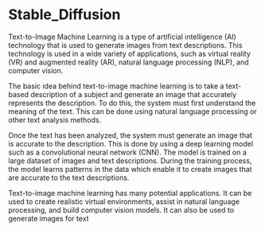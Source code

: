# Stable_Diffusion


Text-to-Image Machine Learning is a type of artificial intelligence (AI) technology that is used to generate images from text descriptions. This technology is used in a wide variety of applications, such as virtual reality (VR) and augmented reality (AR), natural language processing (NLP), and computer vision.

The basic idea behind text-to-image machine learning is to take a text-based description of a subject and generate an image that accurately represents the description. To do this, the system must first understand the meaning of the text. This can be done using natural language processing or other text analysis methods. 

Once the text has been analyzed, the system must generate an image that is accurate to the description. This is done by using a deep learning model such as a convolutional neural network (CNN). The model is trained on a large dataset of images and text descriptions. During the training process, the model learns patterns in the data which enable it to create images that are accurate to the text descriptions.

Text-to-image machine learning has many potential applications. It can be used to create realistic virtual environments, assist in natural language processing, and build computer vision models. It can also be used to generate images for text
